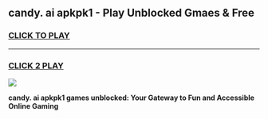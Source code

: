 
## candy. ai apkpk1 - Play Unblocked Gmaes & Free
<h3>
<a href="https://premium.freeplayer.one?title=candy._ai_apkpk1&ref=19F">CLICK TO PLAY</a></h3>
<hr>

<h3>
<a href="https://premium.freeplayer.one?title=candy._ai_apkpk1&ref=19F">CLICK 2 PLAY</a>
  
</h3>

<a href="https://premium.freeplayer.one?title=candy._ai_apkpk1&ref=19F/"><img src="https://clearcache.store/games.png"></a>


**candy. ai apkpk1 games unblocked: Your Gateway to Fun and Accessible Online Gaming**
